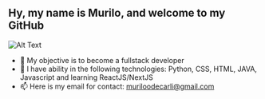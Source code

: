 ## Hy, my name is Murilo, and welcome to my GitHub


![Alt Text](https://media.giphy.com/media/836HiJc7pgzy8iNXCn/giphy.gif)

- 👀 My objective is to become a fullstack developer
- 🌱 I have ability in the following technologies: Python, CSS, HTML, JAVA, Javascript and learning ReactJS/NextJS
- 📫 Here is my email for contact: muriloodecarli@gmail.com
